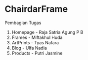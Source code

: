 # ChairdarFrame

Pembagian Tugas
1. Homepage - Raja Satria Agung P B
2. Frames - Miftakhul Huda
3. ArtPrints - Tyas Nafara
4. Blog - Ulfa Nadia
5. Products - Putri Jasmine
